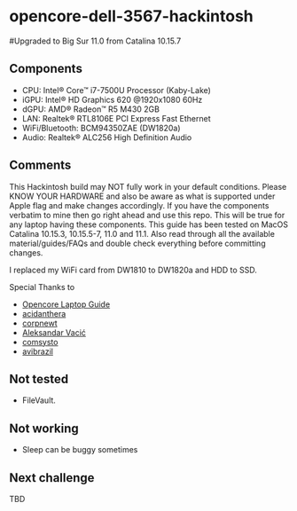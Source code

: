 # opencore-dell-3567-hackintosh

#Upgraded to Big Sur 11.0 from Catalina 10.15.7
## Components
- CPU: Intel® Core™ i7-7500U Processor (Kaby-Lake)
- iGPU: Intel® HD Graphics 620 @1920x1080 60Hz
- dGPU: AMD® Radeon™ R5 M430 2GB
- LAN: Realtek® RTL8106E PCI Express Fast Ethernet
- WiFi/Bluetooth: BCM94350ZAE (DW1820a)
- Audio: Realtek® ALC256 High Definition Audio

## Comments
This Hackintosh build may NOT fully work in your default conditions. Please KNOW YOUR HARDWARE and also be aware as what is supported under Apple flag and make changes accordingly. If you have the components verbatim to mine then go right ahead and use this repo. This will be true for any laptop having these components. This guide has been tested on MacOS Catalina 10.15.3, 10.15.5-7, 11.0 and 11.1. Also read through all the available material/guides/FAQs and double check everything before committing changes.

I replaced my WiFi card from DW1810 to DW1820a and HDD to SSD.

Special Thanks to
- [Opencore Laptop Guide](https://dortania.github.io/vanilla-laptop-guide/)
- [acidanthera](https://github.com/acidanthera)
- [corpnewt](https://github.com/corpnewt)
- [Aleksandar Vacić](https://aplus.rs/tags/opencore)
- [comsysto](https://comsysto.github.io/Display-Override-PropertyList-File-Parser-and-Generator-with-HiDPI-Support-For-Scaled-Resolutions/)
- [avibrazil](https://github.com/avibrazil/RDM)

## Not tested
- FileVault.

## Not working
- Sleep can be buggy sometimes

## Next challenge
TBD
